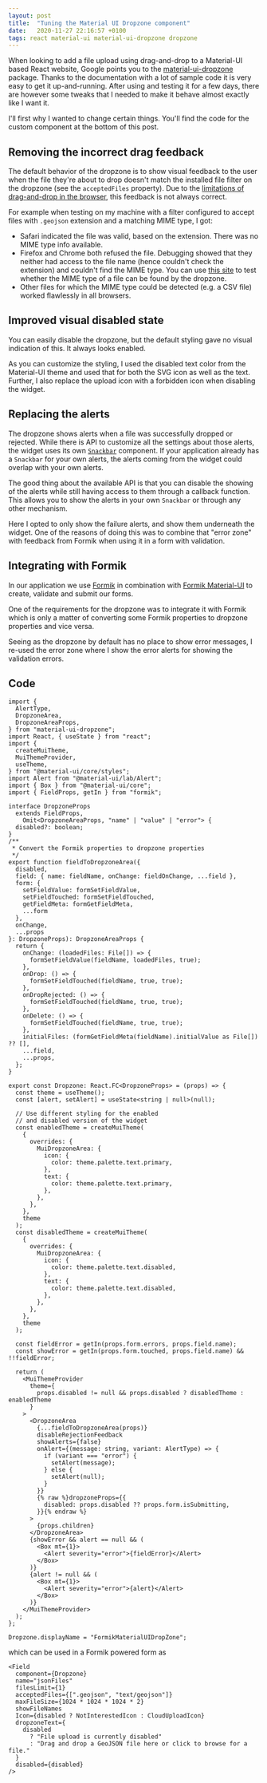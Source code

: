 ```yaml
---
layout: post
title:  "Tuning the Material UI Dropzone component"
date:   2020-11-27 22:16:57 +0100
tags: react material-ui material-ui-dropzone dropzone
---
```


When looking to add a file upload using drag-and-drop to a Material-UI based React website, Google points you to the [material-ui-dropzone](https://github.com/Yuvaleros/material-ui-dropzone) package. 
Thanks to the documentation with a lot of sample code it is very easy to get it up-and-running. 
After using and testing it for a few days, there are however some tweaks that I needed to make it behave almost exactly like I want it.

I'll first why I wanted to change certain things. You'll find the code for the custom component at the bottom of this post.

## Removing the incorrect drag feedback

The default behavior of the dropzone is to show visual feedback to the user when the file they're about to drop doesn't match the installed file filter on the dropzone (see the `acceptedFiles` property). Due to the [limitations of drag-and-drop in the browser](https://github.com/react-dropzone/react-dropzone/tree/master/examples/accept#browser-limitations), this feedback is not always correct.

For example when testing on my machine with a filter configured to accept files with `.geojson` extension and a matching MIME type, I got:

- Safari indicated the file was valid, based on the extension. There was no MIME type info available.
- Firefox and Chrome both refused the file. Debugging showed that they neither had access to the file name (hence couldn't check the extension) and couldn't find the MIME type. You can use [this site](https://react-dropzone-mime-tester.netlify.app) to test whether the MIME type of a file can be found by the dropzone.
- Other files for which the MIME type could be detected (e.g. a CSV file) worked flawlessly in all browsers.

## Improved visual disabled state

You can easily disable the dropzone, but the default styling gave no visual indication of this.
It always looks enabled.

As you can customize the styling, I used the disabled text color from the Material-UI theme and used that for both the SVG icon as well as the text.
Further, I also replace the upload icon with a forbidden icon when disabling the widget.

## Replacing the alerts

The dropzone shows alerts when a file was successfully dropped or rejected.
While there is API to customize all the settings about those alerts, the widget uses its own [`Snackbar`](https://material-ui.com/components/snackbars/) component.
If your application already has a `Snackbar` for your own alerts, the alerts coming from the widget could overlap with your own alerts.

The good thing about the available API is that you can disable the showing of the alerts while still having access to them through a callback function. This allows you to show the alerts in your own `Snackbar` or through any other mechanism.

Here I opted to only show the failure alerts, and show them underneath the widget.
One of the reasons of doing this was to combine that "error zone" with feedback from Formik when using it in a form with validation.

## Integrating with Formik

In our application we use [Formik](https://formik.org) in combination with [Formik Material-UI](https://stackworx.github.io/formik-material-ui/) to create, validate and submit our forms.

One of the requirements for the dropzone was to integrate it with Formik which is only a matter of converting some Formik properties to dropzone properties and vice versa.

Seeing as the dropzone by default has no place to show error messages, I re-used the error zone where I show the error alerts for showing the validation errors.

## Code

```tsx
import {
  AlertType,
  DropzoneArea,
  DropzoneAreaProps,
} from "material-ui-dropzone";
import React, { useState } from "react";
import {
  createMuiTheme,
  MuiThemeProvider,
  useTheme,
} from "@material-ui/core/styles";
import Alert from "@material-ui/lab/Alert";
import { Box } from "@material-ui/core";
import { FieldProps, getIn } from "formik";

interface DropzoneProps
  extends FieldProps,
    Omit<DropzoneAreaProps, "name" | "value" | "error"> {
  disabled?: boolean;
}
/**
 * Convert the Formik properties to dropzone properties
 */
export function fieldToDropzoneArea({
  disabled,
  field: { name: fieldName, onChange: fieldOnChange, ...field },
  form: {
    setFieldValue: formSetFieldValue,
    setFieldTouched: formSetFieldTouched,
    getFieldMeta: formGetFieldMeta,
    ...form
  },
  onChange,
  ...props
}: DropzoneProps): DropzoneAreaProps {
  return {
    onChange: (loadedFiles: File[]) => {
      formSetFieldValue(fieldName, loadedFiles, true);
    },
    onDrop: () => {
      formSetFieldTouched(fieldName, true, true);
    },
    onDropRejected: () => {
      formSetFieldTouched(fieldName, true, true);
    },
    onDelete: () => {
      formSetFieldTouched(fieldName, true, true);
    },
    initialFiles: (formGetFieldMeta(fieldName).initialValue as File[]) ?? [],
    ...field,
    ...props,
  };
}

export const Dropzone: React.FC<DropzoneProps> = (props) => {
  const theme = useTheme();
  const [alert, setAlert] = useState<string | null>(null);

  // Use different styling for the enabled
  // and disabled version of the widget
  const enabledTheme = createMuiTheme(
    {
      overrides: {
        MuiDropzoneArea: {
          icon: {
            color: theme.palette.text.primary,
          },
          text: {
            color: theme.palette.text.primary,
          },
        },
      },
    },
    theme
  );
  const disabledTheme = createMuiTheme(
    {
      overrides: {
        MuiDropzoneArea: {
          icon: {
            color: theme.palette.text.disabled,
          },
          text: {
            color: theme.palette.text.disabled,
          },
        },
      },
    },
    theme
  );

  const fieldError = getIn(props.form.errors, props.field.name);
  const showError = getIn(props.form.touched, props.field.name) && !!fieldError;

  return (
    <MuiThemeProvider
      theme={
        props.disabled != null && props.disabled ? disabledTheme : enabledTheme
      }
    >
      <DropzoneArea
        {...fieldToDropzoneArea(props)}
        disableRejectionFeedback
        showAlerts={false}
        onAlert={(message: string, variant: AlertType) => {
          if (variant === "error") {
            setAlert(message);
          } else {
            setAlert(null);
          }
        }}
        {% raw %}dropzoneProps={{
          disabled: props.disabled ?? props.form.isSubmitting,
        }}{% endraw %}
      >
        {props.children}
      </DropzoneArea>
      {showError && alert == null && (
        <Box mt={1}>
          <Alert severity="error">{fieldError}</Alert>
        </Box>
      )}
      {alert != null && (
        <Box mt={1}>
          <Alert severity="error">{alert}</Alert>
        </Box>
      )}
    </MuiThemeProvider>
  );
};

Dropzone.displayName = "FormikMaterialUIDropZone";

```
which can be used in a Formik powered form as 

```tsx
<Field
  component={Dropzone}
  name="jsonFiles"
  filesLimit={1}
  acceptedFiles={[".geojson", "text/geojson"]}
  maxFileSize={1024 * 1024 * 1024 * 2}
  showFileNames
  Icon={disabled ? NotInterestedIcon : CloudUploadIcon}
  dropzoneText={
    disabled
      ? "File upload is currently disabled"
      : "Drag and drop a GeoJSON file here or click to browse for a file."
  }
  disabled={disabled}
/>
```